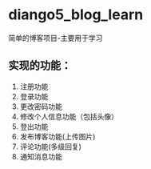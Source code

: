 # diango5_blog_learn
简单的博客项目-主要用于学习
## 实现的功能：
1. 注册功能
2. 登录功能
3. 更改密码功能
4. 修改个人信息功能（包括头像）
5. 登出功能
6. 发布博客功能(上传图片)
7. 评论功能(多级回复)
8. 通知消息功能
